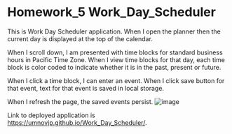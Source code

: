# Homework_5 Work_Day_Scheduler
This is Work Day Scheduler application. When I open the planner then the current day is displayed at the top of the calendar.  

When I scroll down, I am presented with time blocks for standard business hours in Pacific Time Zone. When I view time blocks for that day, each time block is color coded to indicate whether it is in the past, present or future. 

When I click a time block, I can enter an event. When I click save button for that event, text for that event is saved in local storage. 

When I refresh the page, the saved events persist. 
![image](https://user-images.githubusercontent.com/88174852/133943069-cffd2237-2c5d-45af-a3d8-ffa2e8270bdd.png)

Link to deployed application is https://umnovjp.github.io/Work_Day_Scheduler/. 
